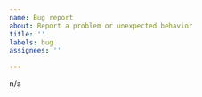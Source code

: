 ```yaml
---
name: Bug report
about: Report a problem or unexpected behavior
title: ''
labels: bug
assignees: ''

---
```


n/a
